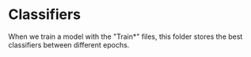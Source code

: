 # Classifiers

When we train a model with the "Train*" files, this folder stores the best classifiers between different epochs.
